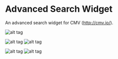 # Advanced Search Widget
An advanced search widget for CMV (http://cmv.io/).

![alt tag](https://github.com/vojvod/CMV_AdvancedSearch_Widget/blob/master/img1.png)

![alt tag](https://github.com/vojvod/CMV_AdvancedSearch_Widget/blob/master/img2.png)    ![alt tag](https://github.com/vojvod/CMV_AdvancedSearch_Widget/blob/master/img3.png)

![alt tag](https://github.com/vojvod/CMV_AdvancedSearch_Widget/blob/master/img4.png)    ![alt tag](https://github.com/vojvod/CMV_AdvancedSearch_Widget/blob/master/img5.png)

